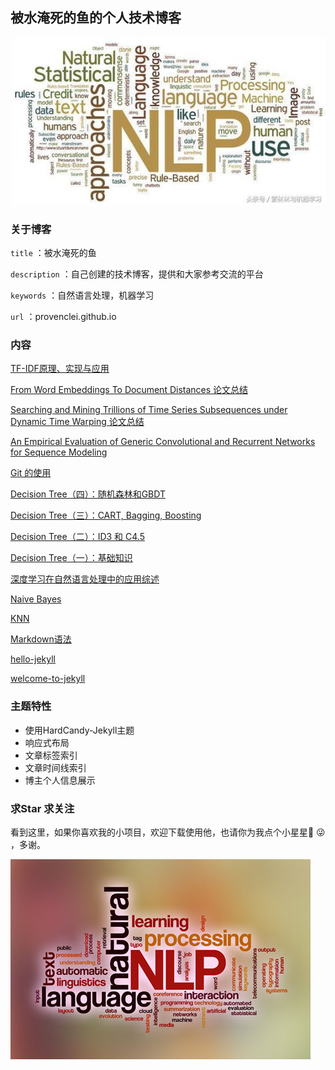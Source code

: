 ## 被水淹死的鱼的个人技术博客
![1](/screenshot/1.png)

### 关于博客

`title` ：被水淹死的鱼

`description` ：自己创建的技术博客，提供和大家参考交流的平台

`keywords` ：自然语言处理，机器学习

`url` ：provenclei.github.io

### 内容
[TF-IDF原理、实现与应用](https://provenclei.github.io/2020/02/01/TF-IDF.html)

[From Word Embeddings To Document Distances 论文总结](https://provenclei.github.io/2019/07/25/WMD.html)

[Searching and Mining Trillions of Time Series Subsequences under Dynamic Time Warping 论文总结](https://provenclei.github.io/2019/07/15/DTW.html)

[An Empirical Evaluation of Generic Convolutional and Recurrent Networks for Sequence Modeling](https://provenclei.github.io/2019/07/10/TCN.html)

[Git 的使用](https://provenclei.github.io/2019/07/05/Git.html)

[Decision Tree（四）：随机森林和GBDT](https://provenclei.github.io/2018/11/04/Decision-Tree4.html)

[Decision Tree（三）：CART, Bagging, Boosting](https://provenclei.github.io/2018/11/04/Decision-Tree3.html)

[Decision Tree（二）：ID3 和 C4.5](https://provenclei.github.io/2018/11/03/Decision-Tree2.html)

[Decision Tree（一）：基础知识](https://provenclei.github.io/2018/11/03/Decision-Tree1.html)

[深度学习在自然语言处理中的应用综述](https://provenclei.github.io/2018/10/26/Deep-Learning-in-NLP.html)

[Naive Bayes](https://provenclei.github.io/2018/10/15/Naive-Bayes.html)

[KNN](https://provenclei.github.io/2018/10/08/KNN.html)

[Markdown语法](https://provenclei.github.io/2018/10/06/Markdown.html)

[hello-jekyll](https://provenclei.github.io/2018/05/17/welcome-to-jekyll.html)

[welcome-to-jekyll](https://provenclei.github.io/2017/04/18/hello-jekyll.html)

### 主题特性

- 使用HardCandy-Jekyll主题
- 响应式布局
- 文章标签索引
- 文章时间线索引
- 博主个人信息展示

### 求Star 求关注

看到这里，如果你喜欢我的小项目，欢迎下载使用他，也请你为我点个小星星🌟 😜 ，多谢。

![2](/screenshot/2.png)
